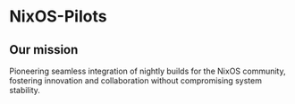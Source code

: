 # NixOS-Pilots

## Our mission

Pioneering seamless integration of nightly builds for the NixOS community, fostering innovation and collaboration without compromising system stability.
